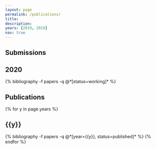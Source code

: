 ```yaml
---
layout: page
permalink: /publications/
title: 
description: 
years: [2019, 2018]
nav: true
---
```


<div class="publications">
<h2>Submissions</h2>
<h2 class="year">2020</h2>
{% bibliography -f papers -q @*[status=working]* %}
</div>

<div class="publications">
<h2>Publications</h2>
{% for y in page.years %}
  <h2 class="year">{{y}}</h2>
  {% bibliography -f papers -q @*[year={{y}}, status=published]* %}
{% endfor %}
</div>

